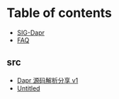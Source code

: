 # Table of contents

* [SIG-Dapr](README.md)
* [FAQ](faq.md)

## src

* [Dapr 源码解析分享 v1](src/dapr-yuan-ma-jie-xi-fen-xiang-v1.md)
* [Untitled](src/untitled.md)

